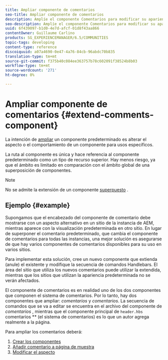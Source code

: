 ```yaml
---
title: Ampliar componente de comentarios
seo-title: Ampliar componente de comentarios
description: Amplíe el componente Comentarios para modificar su apariencia o comportamiento para usos específicos
seo-description: Amplíe el componente Comentarios para modificar su apariencia o comportamiento para usos específicos
uuid: 6f439097-b1d0-4e7d-afcf-01d8f43aa866
contentOwner: Guillaume Carlino
products: SG_EXPERIENCEMANAGER/6.5/COMMUNITIES
topic-tags: developing
content-type: reference
discoiquuid: a07a4690-0e47-4a76-84cb-96abdc70b835
translation-type: tm+mt
source-git-commit: f375b40c084ee363757b78c602091f38524b8b03
workflow-type: tm+mt
source-wordcount: '271'
ht-degree: 0%

---
```



# Ampliar componente de comentarios  {#extend-comments-component}

La intención de [ampliar](client-customize.md#extensions) un componente predeterminado es alterar el aspecto o el comportamiento de un componente para usos específicos.

La ruta al componente es única y hace referencia al componente predeterminado como un tipo de recurso superior. Hay menos riesgo, ya que el ámbito es limitado en comparación con el ámbito global de una superposición de componentes.

>[!NOTE]
>
>No se admite la extensión de un componente [superpuesto](client-customize.md#overlays) .

## Ejemplo {#example}

Supongamos que el encabezado del componente de comentario debe mostrarse con un aspecto alternativo en un sitio de la instancia de AEM, mientras aparece con la visualización predeterminada en otro sitio. En lugar de superponer el comentario predeterminado, que cambia el componente de comentarios para todas las instancias, una mejor solución es asegurarse de que hay varios componentes de comentarios disponibles para su uso en varios sitios.

Para implementar esta solución, cree un nuevo componente que extienda (anule) el existente y modifique la secuencia de comandos Handlebars. El área del sitio que utiliza los nuevos comentarios puede utilizar la extendida, mientras que los sitios que utilizan la apariencia predeterminada no se verán afectados.

El componente de comentarios es en realidad uno de los dos componentes que componen el sistema de comentarios. Por lo tanto, hay dos componentes que ampliar: *comentarios* y *comentarios*. La secuencia de comandos que se va a editar se encuentra en el archivo del componente de *comentarios* , mientras que el componente principal de `header.hbs` comentarios ** (el sistema de comentarios) es lo que un autor agrega realmente a la página.

Para ampliar los comentarios deberá:

1. [Crear los componentes](extend-create-components.md)
1. [Añadir comentario a página de muestra](extend-sample-page.md)
1. [Modificar el aspecto](extend-alter-appearance.md)

